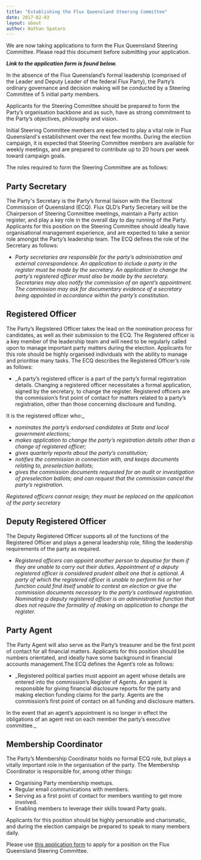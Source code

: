 ```yaml
---
title: "Establishing the Flux Queensland Steering Committee"
date: 2017-02-03
layout: about
author: Nathan Spataro
---
```


We are now taking applications to form the Flux Queensland Steering Committee.
Please read this document before submitting your application.

_**Link to the application form is found below.**_

In the absence of the Flux Queensland’s formal leadership
(comprised of the Leader and Deputy Leader of the federal Flux Party),
the Party’s ordinary governance and decision making will be conducted
by a Steering Committee of 5 initial party members.
 
Applicants for the Steering Committee should be prepared to form the
Party’s organisation backbone and as such, have as strong commitment
to the Party’s objectives, philosophy and vision.

Initial Steering Committee members are expected to play a vital role
in Flux Queensland's establishment over the next few months. During
the election campaign, it is expected that Steering Committee members
are available for weekly meetings, and are prepared to contribute up
to 20 hours per week toward campaign goals.

The roles required to form the Steering Committee are as follows: 

## __Party Secretary__

The Party's Secretary is the Party’s formal liaison with the Electoral
Commission of Queensland (ECQ). Flux QLD’s Party Secretary will be the
Chairperson of Steering Committee meetings, maintain a Party action
register, and play a key role in the overall day to day running of
the Party. Applicants for this position on the Steering Committee
should ideally have organisational management experience, and are
expected to take a senior role amongst the Party’s leadership team.
The ECQ defines the role of the Secretary as follows:

* _Party secretaries are responsible for the party’s administration
and external correspondence. An application to include a party in the
register must be made by the secretary. An application to change the
party’s registered officer must also be made by the secretary.
Secretaries may also notify the commission of an agent’s appointment.
The commission may ask for documentary evidence of a secretary being
appointed in accordance within the party’s constitution._

## __Registered Officer__

The Party’s Registered Officer takes the lead on the nomination process 
for candidates, as well as their submission to the ECQ. The Registered 
officer is a key member of the leadership team and will need to be 
regularly called upon to manage important party matters during the 
election. Applicants for this role should be highly organised individuals 
with the ability to manage and prioritise many tasks. The ECQ describes 
the Registered Officer’s role as follows:

* _A party’s registered officer is a part of the party’s formal registration details.
Changing a registered officer necessitates a formal application, signed by the
secretary, to change the register. Registered officers are the commission’s
first point of contact for matters related to a party’s registration, other
than those concerning disclosure and funding.

It is the registered officer who:_

* _nominates the party’s endorsed candidates at State and local government elections;_
* _makes application to change the party’s registration details other than
a change of registered officer;_
* _gives quarterly reports about the party’s constitution;_
* _notifies the commission in connection with, and keeps documents relating
to, preselection ballots;_
* _gives the commission documents requested for an audit or investigation
of preselection ballots; and can request that the commission cancel the party’s
registration._

_Registered officers cannot resign; they must be replaced on the application of
the party secretary_

## __Deputy Registered Officer__

The Deputy Registered Officer supports all of the functions of the Registered 
Officer and plays a general leadership role, filling the leadership 
requirements of the party as required.

* _Registered officers can appoint another person to deputise for them if 
they are unable to carry out their duties. Appointment of a deputy registered 
officer is considered prudent albeit one that is optional. A party of which 
the registered officer is unable to perform his or her function could find 
itself unable to contest an election or give the commission documents necessary 
to the party’s continued registration. Nominating a deputy registered officer 
is an administrative function that does not require the formality of making 
an application to change the register._

## __Party Agent__

The Party Agent will also serve as the Party’s treasurer and be the first
point of contact for all financial matters. Applicants for this position
should be numbers orientated, and ideally have some background in financial
accounts management.The ECQ defines the Agent’s role as follows:

* _Registered political parties must appoint an agent whose details are
entered into the commission’s Register of Agents. An agent is responsible
for giving financial disclosure reports for the party and making election
funding claims for the party. Agents are the commission’s first point of
contact on all funding and disclosure matters.

In the event that an agent’s appointment is no longer in effect the
obligations of an agent rest on each member the party’s executive committee._

## __Membership Coordinator__

The Party’s Membership Coordinator holds no formal ECQ role, but plays a
vitally important role in the organisation of the party. The Membership
Coordinator is responsible for, among other things:

* Organising Party membership meetups.
* Regular email communications with members.
* Serving as a first point of contact for members wanting to get more involved.
* Enabling members to leverage their skills toward Party goals.

Applicants for this position should be highly personable and charismatic,
and during the election campaign be prepared to speak to many members daily.

Please use [this application form](https://voteflux.org) to apply for a
position on the Flux Queensland Steering Committee.
